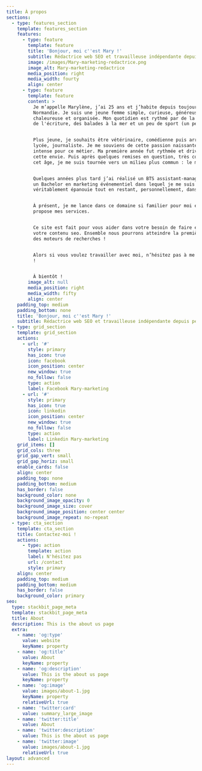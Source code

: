 ```yaml
---
title: À propos
sections:
  - type: features_section
    template: features_section
    features:
      - type: feature
        template: feature
        title: 'Bonjour, moi c''est Mary !'
        subtitle: Rédactrice web SEO et travailleuse indépendante depuis peu.
        image: /images/Mary-marketing-redactrice.png
        image_alt: Mary-marketing-redactrice
        media_position: right
        media_width: fourty
        align: center
      - type: feature
        template: feature
        content: >
          Je m’appelle Marylène, j’ai 25 ans et j’habite depuis toujours en
          Normandie. Je suis une jeune femme simple, curieuse, généreuse,
          chaleureuse et organisée. Mon quotidien est rythmé par de la lecture,
          de l'écriture, des balades à la mer et un peu de sport (un peu...).


          Plus jeune, je souhaits être vétérinaire, comédienne puis arrivée au
          lycée, journaliste. Je me souviens de cette passion naissante et très
          intense pour ce métier. Ma première année fut rythmée et driver par
          cette envie. Puis après quelques remises en question, très courantes à
          cet âge, je me suis tournée vers un milieu plus commun : le marketing.


          Quelques années plus tard j’ai réalisé un BTS assistant-manager puis
          un Bachelor en marketing événementiel dans lequel je me suis
          véritablement épanouie tout en restant, personnellement, dans le web.


          À présent, je me lance dans ce domaine si familier pour moi et je vous
          propose mes services.


          Ce site est fait pour vous aider dans votre besoin de faire évoluer
          votre contenu seo. Ensemble nous pourrons atteindre la première page
          des moteurs de recherches !


          Alors si vous voulez travailler avec moi, n’hésitez pas à me contacter
          !


          À bientôt !
        image_alt: null
        media_position: right
        media_width: fifty
        align: center
    padding_top: medium
    padding_bottom: none
    title: 'Bonjour, moi c''est Mary !'
    subtitle: Rédactrice web SEO et travailleuse indépendante depuis peu.
  - type: grid_section
    template: grid_section
    actions:
      - url: '#'
        style: primary
        has_icon: true
        icon: facebook
        icon_position: center
        new_window: true
        no_follow: false
        type: action
        label: Facebook Mary-marketing
      - url: '#'
        style: primary
        has_icon: true
        icon: linkedin
        icon_position: center
        new_window: true
        no_follow: false
        type: action
        label: Linkedin Mary-marketing
    grid_items: []
    grid_cols: three
    grid_gap_vert: small
    grid_gap_horiz: small
    enable_cards: false
    align: center
    padding_top: none
    padding_bottom: medium
    has_border: false
    background_color: none
    background_image_opacity: 0
    background_image_size: cover
    background_image_position: center center
    background_image_repeat: no-repeat
  - type: cta_section
    template: cta_section
    title: Contactez-moi !
    actions:
      - type: action
        template: action
        label: N'hésitez pas
        url: /contact
        style: primary
    align: center
    padding_top: medium
    padding_bottom: medium
    has_border: false
    background_color: primary
seo:
  type: stackbit_page_meta
  template: stackbit_page_meta
  title: About
  description: This is the about us page
  extra:
    - name: 'og:type'
      value: website
      keyName: property
    - name: 'og:title'
      value: About
      keyName: property
    - name: 'og:description'
      value: This is the about us page
      keyName: property
    - name: 'og:image'
      value: images/about-1.jpg
      keyName: property
      relativeUrl: true
    - name: 'twitter:card'
      value: summary_large_image
    - name: 'twitter:title'
      value: About
    - name: 'twitter:description'
      value: This is the about us page
    - name: 'twitter:image'
      value: images/about-1.jpg
      relativeUrl: true
layout: advanced
---
```

